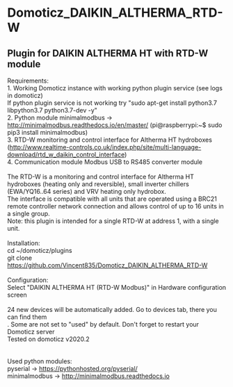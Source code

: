 # Domoticz_DAIKIN_ALTHERMA_RTD-W
 Plugin for DAIKIN ALTHERMA HT with RTD-W module
------------------------

Requirements: <br>
    1. Working Domoticz instance with working python plugin service (see logs in domoticz)<br>
       If python plugin service is not working try "sudo apt-get install python3.7 libpython3.7 python3.7-dev -y"<br>
    2. Python module minimalmodbus -> http://minimalmodbus.readthedocs.io/en/master/
        (pi@raspberrypi:~$ sudo pip3 install minimalmodbus)<br>
    3. RTD-W monitoring and control interface for Altherma HT hydroboxes (http://www.realtime-controls.co.uk/index.php/site/multi-language-download/rtd_w_daikin_control_interface)<br>
    4. Communication module Modbus USB to RS485 converter module<br>
<br>
The RTD-W is a monitoring and control interface for Altherma HT hydroboxes (heating only and reversible), small inverter chillers (EWA/YQ16..64 series) and VRV heating only hydrobox.<br>
The interface is compatible with all units that are operated using a BRC21 remote controller network connection and allows control of up to 16 units in a single group.<br>
Note: this plugin is intended for a single RTD-W at address 1, with a single unit.<br>
<br>
Installation: <br>
cd ~/domoticz/plugins<br>
git clone https://github.com/Vincent835/Domoticz_DAIKIN_ALTHERMA_RTD-W <br>
<br>
Configuration: <br>
Select "DAIKIN ALTHERMA HT (RTD-W Modbus)" in Hardware configuration screen<br>
<br>
24 new devices will be automatically added. Go to devices tab, there you can find them<br>.
Some are not set to "used" by default.
Don't forget to restart your Domoticz server<br>
Tested on domoticz v2020.2
<br><br><br>
Used python modules: <br>
pyserial -> https://pythonhosted.org/pyserial/ <br>
minimalmodbus -> http://minimalmodbus.readthedocs.io<br>
